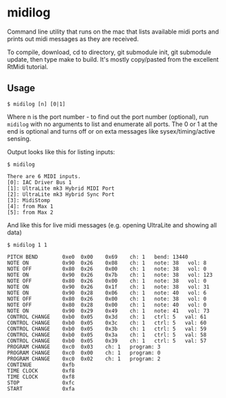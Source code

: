 # midilog
Command line utility that runs on the mac that lists available midi ports and prints out midi messages as they are received.

To compile, download, cd to directory, git submodule init, git submodule update, then type make to build. It's mostly copy/pasted from the excellent RtMidi tutorial.

## Usage

```
$ midilog [n] [0|1]
```

Where n is the port number - to find out the port number (optional), run `midilog` with no arguments to list and enumerate all ports. The 0 or 1 at the end is optional and turns off or on exta messages like sysex/timing/active sensing.

Output looks like this for listing inputs: 

```
$ midilog
```

```
There are 6 MIDI inputs.
[0]: IAC Driver Bus 1
[1]: UltraLite mk3 Hybrid MIDI Port
[2]: UltraLite mk3 Hybrid Sync Port
[3]: MidiStomp
[4]: from Max 1
[5]: from Max 2
```

And like this for live midi messages (e.g. opening UltraLite and showing all data)

```
$ midilog 1 1
```

```
PITCH BEND        0xe0	0x00	0x69	ch: 1   bend: 13440
NOTE ON           0x90	0x26	0x08	ch: 1   note: 38   vol: 8
NOTE OFF          0x80	0x26	0x00	ch: 1   note: 38   vol: 0
NOTE ON           0x90	0x26	0x7b	ch: 1   note: 38   vol: 123
NOTE OFF          0x80	0x26	0x00	ch: 1   note: 38   vol: 0
NOTE ON           0x90	0x26	0x1f	ch: 1   note: 38   vol: 31
NOTE ON           0x90	0x28	0x06	ch: 1   note: 40   vol: 6
NOTE OFF          0x80	0x26	0x00	ch: 1   note: 38   vol: 0
NOTE OFF          0x80	0x28	0x00	ch: 1   note: 40   vol: 0
NOTE ON           0x90	0x29	0x49	ch: 1   note: 41   vol: 73
CONTROL CHANGE    0xb0	0x05	0x3d	ch: 1   ctrl: 5   val: 61
CONTROL CHANGE    0xb0	0x05	0x3c	ch: 1   ctrl: 5   val: 60
CONTROL CHANGE    0xb0	0x05	0x3b	ch: 1   ctrl: 5   val: 59
CONTROL CHANGE    0xb0	0x05	0x3a	ch: 1   ctrl: 5   val: 58
CONTROL CHANGE    0xb0	0x05	0x39	ch: 1   ctrl: 5   val: 57
PROGRAM CHANGE    0xc0	0x03	ch: 1   program: 3
PROGRAM CHANGE    0xc0	0x00	ch: 1   program: 0
PROGRAM CHANGE    0xc0	0x02	ch: 1   program: 2
CONTINUE          0xfb	
TIME CLOCK        0xf8	
TIME CLOCK        0xf8	
STOP              0xfc	
START             0xfa	

```